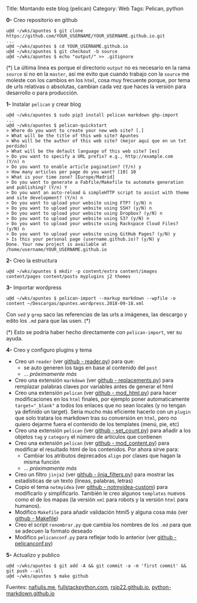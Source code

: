Title: Montando este blog (pelican)
Category: Web
Tags: Pelican, python


**0-** Creo repositorio en github

```console
u@d ~/wks/apuntes $ git clone https://github.com/YOUR_USERNAME/YOUR_USERNAME.github.io.git
...
u@d ~/wks/apuntes $ cd YOUR_USERNAME.github.io
u@d ~/wks/apuntes $ git checkout -b source
u@d ~/wks/apuntes $ echo "output/" >> .gitignore
```

(*) La última linea es porque el directorio `output` no es necesario en la rama `source` si no en la `master`,
así me evito que cuando trabajo con la `source` me moleste con los cambios en los `html`,
cosa muy frecuente porque, por tema de urls relativas o absolutas, cambian cada vez que haces
la versión para desarrollo o para producción.

**1-** Instalar `pelican` y crear blog

```console
u@d ~/wks/apuntes $ sudo pip3 install pelican markdown ghp-import
...
u@d ~/wks/apuntes $ pelican-quickstart
> Where do you want to create your new web site? [.]
> What will be the title of this web site? Apuntes
> Who will be the author of this web site? (mejor aquí que en un txt perdido)
> What will be the default language of this web site? [es]
> Do you want to specify a URL prefix? e.g., http://example.com   (Y/n) n
> Do you want to enable article pagination? (Y/n) y
> How many articles per page do you want? [10] 10
> What is your time zone? [Europe/Madrid]
> Do you want to generate a Fabfile/Makefile to automate generation and publishing? (Y/n) Y
> Do you want an auto-reload & simpleHTTP script to assist with theme and site development? (Y/n) n
> Do you want to upload your website using FTP? (y/N) n
> Do you want to upload your website using SSH? (y/N) n
> Do you want to upload your website using Dropbox? (y/N) n
> Do you want to upload your website using S3? (y/N) n
> Do you want to upload your website using Rackspace Cloud Files? (y/N) n
> Do you want to upload your website using GitHub Pages? (y/N) y
> Is this your personal page (username.github.io)? (y/N) y
Done. Your new project is available at /home/username/YOUR_USERNAME.github.io
```

**2-** Creo la estructura

```console
u@d ~/wks/apuntes $ mkdir -p content/extra content/images content/pages content/posts myplugins j2 themes
```

**3-** Importar wordpress

```console
u@d ~/wks/apuntes $ pelican-import --markup markdown --wpfile -o content ~/Descargas/apuntes.wordpress.2018-09-18.xml
```

Con `sed` y `grep` saco las referencias de las urls a imágenes, las descargo y edito los `.md` para que las usen. (*)

(*) Esto se podría haber hecho directamente con `pelican-import`, ver su ayuda.

**4-** Creo y configuro plugins y tema

* Creo un `reader` (ver [github - reader.py](::SOURCE_URL::/myplugins/reader.py)) para que:
    * se auto generen los tags en base al contenido del `post`
    * ... *próximamente más*
* Creo una extensión `markdown` (ver [github - replacements.py](::SOURCE_URL::/myplugins/replacements.py)) para remplazar palabras claves por variables antes de generar el html
* Creo una extensión `pelican` (ver [github - mod_html.py](::SOURCE_URL::/myplugins/mod_html.py)) para hacer modificaciones en los `html` finales, por ejemplo poner automaticamente `target="_blank"` a todos los enlaces que no sean locales (y no tengan ya definido un target). Seria mucho más eficiente hacerlo con un `plugin` que solo tratara los markdown tras su conversión en `html`, pero no quiero dejarme fuera el contenido de los templates (menú, pie, etc)
* Creo una extensión `pelican` (ver [github - set_count.py](::SOURCE_URL::/myplugins/set_count.py)) para añadir a los objetos `tag` y `category` el número de artículos que contienen
* Creo una extensión `pelican` (ver [github - mod_content.py](::SOURCE_URL::/myplugins/mod_content.py)) para modificar el resultado html de los contenidos. Por ahora sirve para:
    * Cambiar los atributos deprecados `align` por clases que hagan la misma función
    * ... *próximamente más*
* Creo un filtro `jinja2` (ver [github - jinja_filters.py](::SOURCE_URL::/myplugins/jinja_filters.py)) para mostrar las estadísticas de un texto (lineas, palabras, letras)
* Copio el tema `notmyidea` (ver [github - notmyidea-custom](::SOURCE_URL::/themes/notmyidea-custom)) para modificarlo y simplificarlo. También le creo algunos `templates` nuevos como el de los mapas (la versión `xml` para robots y la versión `html` para humanos).
* Modifico `Makefile` para añadir validación html5 y alguna cosa más (ver [github - Makefile](::SOURCE_URL::/Makefile))
* Creo el script `renombrar.py` que cambia los nombres de los `.md` para que se adecuen la formato deseado
* Modifico `pelicanconf.py` para reflejar todo lo anterior  (ver [github - pelicanconf.py](::SOURCE_URL::/pelicanconf.py))

**5-** Actualizo y publico

```console
u@d ~/wks/apuntes $ git add -A && git commit -a -m 'first commit' && git push --all
u@d ~/wks/apuntes $ make github
```

Fuentes:
[nafiulis.me](http://nafiulis.me/making-a-static-blog-with-pelican.html), [fullstackpython.com](https://www.fullstackpython.com/blog/generating-static-websites-pelican-jinja2-markdown.html),
[rsip22.github.io](https://rsip22.github.io/blog/create-a-blog-with-pelican-and-github-pages.html),
[python-markdown.github.io](https://python-markdown.github.io/extensions/api/)
